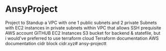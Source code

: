 # AnsyProject
Project to Standup a VPC with one 1 public subnets and 2 private  Subnets with EC2 instances in private subnets within VPC that allows SSH
prequisite
AWS account
GITHUB
EC2 Instances
S3 bucket for backend & statefile, but i would've preferred to use terraform cloud
Terraform documentation
AWS documentation
cidr block cidr.xyz# ansy-projectt 
